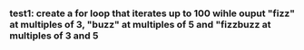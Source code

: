 ### test1: create a for loop that iterates up to 100 wihle ouput "fizz" at multiples of 3, "buzz" at multiples of 5 and "fizzbuzz at multiples of 3 and 5

###